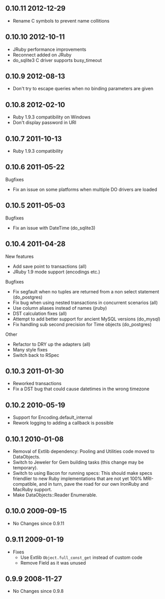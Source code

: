 ## 0.10.11 2012-12-29

* Rename C symbols to prevent name collitions

## 0.10.10 2012-10-11

* JRuby performance improvements
* Reconnect added on JRuby
* do\_sqlite3 C driver supports busy\_timeout

## 0.10.9 2012-08-13

* Don't try to escape queries when no binding parameters are given

## 0.10.8 2012-02-10

* Ruby 1.9.3 compatibility on Windows
* Don't display password in URI

## 0.10.7 2011-10-13

* Ruby 1.9.3 compatibility

## 0.10.6 2011-05-22

Bugfixes
* Fix an issue on some platforms when multiple DO drivers are loaded

## 0.10.5 2011-05-03

Bugfixes
* Fix an issue with DateTime (do\_sqlite3)

## 0.10.4 2011-04-28

New features
* Add save point to transactions (all)
* JRuby 1.9 mode support (encodings etc.)

Bugfixes
* Fix segfault when no tuples are returned from a non select statement (do\_postgres)
* Fix bug when using nested transactions in concurrent scenarios (all)
* Use column aliases instead of names (jruby)
* DST calculation fixes (all)
* Attempt to add better support for ancient MySQL versions (do\_mysql)
* Fix handling sub second precision for Time objects (do\_postgres)

Other
* Refactor to DRY up the adapters (all)
* Many style fixes
* Switch back to RSpec

## 0.10.3 2011-01-30
* Reworked transactions
* Fix a DST bug that could cause datetimes in the wrong timezone

## 0.10.2 2010-05-19
* Support for Encoding.default_internal
* Rework logging to adding a callback is possible

## 0.10.1 2010-01-08

* Removal of Extlib dependency: Pooling and Utilities code moved to DataObjects.
* Switch to Jeweler for Gem building tasks (this change may be temporary).
* Switch to using Bacon for running specs: This should make specs friendlier to
  new Ruby implementations that are not yet 100% MRI-compatible, and in turn,
  pave the road for our own IronRuby and MacRuby support.
* Make DataObjects::Reader Enumerable.

## 0.10.0 2009-09-15

* No Changes since 0.9.11

## 0.9.11 2009-01-19
* Fixes
  * Use Extlib `Object.full_const_get` instead of custom code
  * Remove Field as it was unused

## 0.9.9 2008-11-27
* No Changes since 0.9.8
